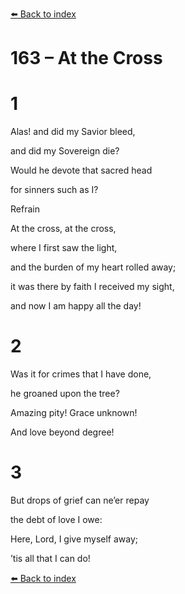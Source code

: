 [⬅️ Back to index](../README.md)

# 163 – At the Cross





# 1

Alas! and did my Savior bleed,

and did my Sovereign die?

Would he devote that sacred head

for sinners such as I?



Refrain

At the cross, at the cross,

where I first saw the light,

and the burden of my heart rolled away;

it was there by faith I received my sight,

and now I am happy all the day!



# 2

Was it for crimes that I have done,

he groaned upon the tree?

Amazing pity! Grace unknown!

And love beyond degree!



# 3

But drops of grief can ne’er repay

the debt of love I owe:

Here, Lord, I give myself away;

’tis all that I can do!

[⬅️ Back to index](../README.md)
